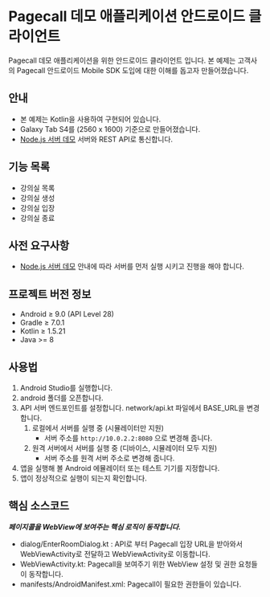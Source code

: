 # Pagecall 데모 애플리케이션 안드로이드 클라이언트

Pagecall 데모 애플리케이션을 위한 안드로이드 클라이언트 입니다. 본 예제는 고객사의 Pagecall 안드로이드 Mobile SDK 도입에 대한 이해를 돕고자 만들어졌습니다.

## 안내

- 본 예제는 Kotlin을 사용하여 구현되어 있습니다.
- Galaxy Tab S4를 (2560 x 1600) 기준으로 만들어졌습니다.
- [Node.js 서버 데모](../server) 서버와 REST API로 통신합니다.

## 기능 목록

- 강의실 목록
- 강의실 생성
- 강의실 입장
- 강의실 종료

## 사전 요구사항

- [Node.js 서버 데모](../server) 안내에 따라 서버를 먼저 실행 시키고 진행을 해야 합니다.

## 프로젝트 버전 정보

- Android ≥ 9.0 (API Level 28)
- Gradle ≥ 7.0.1
- Kotlin ≥ 1.5.21
- Java >= 8
  
## 사용법

1. Android Studio를 실행합니다.
2. android 폴더를 오픈합니다.
3. API 서버 엔드포인트를 설정합니다. network/api.kt 파일에서 BASE_URL을 변경합니다.
   1. 로컬에서 서버를 실행 중 (시뮬레이터만 지원)
      - 서버 주소를 ```http://10.0.2.2:8080``` 으로 변경해 줍니다.
   2. 원격 서버에서 서버를 실행 중 (디바이스, 시뮬레이터 모두 지원)
      - 서버 주소를 원격 서버 주소로 변경해 줍니다.
4. 앱을 실행해 볼 Android 에뮬레이터 또는 테스트 기기를 지정합니다.
5. 앱이 정상적으로 실행이 되는지 확인합니다.

## 핵심 소스코드
***페이지콜을 WebView에 보여주는 핵심 로직이 동작합니다.***
- dialog/EnterRoomDialog.kt : API로 부터 Pagecall 입장 URL을 받아와서 WebViewActivity로 전달하고 WebViewActivity로 이동합니다.
- WebViewActivity.kt: Pagecall을 보여주기 위한 WebView 설정 및 권한 요청들이 동작합니다.
- manifests/AndroidManifest.xml: Pagecall이 필요한 권한들이 있습니다.